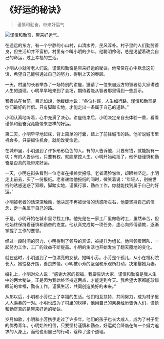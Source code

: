# 《好运的秘诀》
> 谨慎和勤奋，带来好运气


![谨慎和勤奋，带来好运气。](/images/f67ce5ab499648cbad795184adebe3f8.jpg)

在遥远的东方，有一个宁静的小山村，山清水秀，民风淳朴。村子里的人们勤劳善良，但生活却并不富裕。村里有个叫小明的少年，他聪明伶俐，总是渴望着改变自己的命运，过上幸福的生活。

小明从小就听老人们说，谨慎和勤奋是带来好运的秘诀。他常常在心中默念这句话，希望自己能够通过自己的努力，得到上天的眷顾。

一天，村里的长者举办了一场特别的讲座，邀请了一位来自远方的智者给大家讲述人生的道理。小明早早地来到了会场，期待着能从智者那里得到一些启示。

智者站在台前，目光如炬，他缓缓地说：“各位村民，人生如行路，谨慎和勤奋是你们最好的伴侣。只有脚踏实地，才能走出一条属于自己的道路。”

小明认真地听着，心中充满了决心。讲座结束后，小明决定亲自去体验一番，看看谨慎和勤奋究竟能带来怎样的好运。

第二天，小明早早地起床，背上简单的行囊，踏上了前往城市的路。他听说城市里机会多，只要抓住机会，就能改变命运。

在城市里，小明遇到了许多形形色色的人。有的人告诉他，只要有钱，就能拥有一切；有的人告诉他，只要有权，就能掌控人生。小明开始动摇了，他怀疑谨慎和勤奋是否真的能带来好运。

一天，小明在街头看到一位老者在摆摊卖报纸。老者满脸皱纹，却眼神坚定。小明走上前去，买了一份报纸。老者递给他报纸的同时，微笑着说：“年轻人，别被世俗的诱惑迷惑了双眼，脚踏实地，谨慎行事，勤奋工作，你就能找到属于自己的好运。”

小明被老者的话深深触动，他决定不再被世俗的诱惑所左右，他要坚持自己的信念，走一条属于自己的路。

于是，小明开始在城市里寻找工作。他先是在一家工厂里做临时工，虽然辛苦，但他始终保持着谨慎和勤奋的态度。他认真完成每一项任务，虚心向师傅请教，逐渐掌握了工作的要领。

经过一段时间的努力，小明得到了领导的赏识，被提升为组长。他带领着团队，一起努力工作，工厂的效益不断提高。小明的生活也开始发生了翻天覆地的变化。

就在这时，小明遇到了一位漂亮的女孩，她叫小芳。小芳是个孤儿，从小在福利院长大。她性格开朗，善良热情。小明被小芳的坚强和乐观所打动，决定娶她为妻。

婚礼上，小明对众人说：“感谢大家的祝福，我要告诉大家，谨慎和勤奋是我人生中的两大秘诀。正是因为我始终坚持这两点，才能走到今天。我希望大家都能珍惜眼前的幸福，勤奋工作，谨慎生活，共同创造美好的未来。”

从那以后，小明和小芳过上了幸福的生活。他们相互扶持，共同努力，成为村子里人人羡慕的一对。小明也成为了村里的榜样，他用自己的亲身经历告诉人们，谨慎和勤奋真的是带来好运的秘诀。

岁月如歌，小明和小芳携手走过了许多年。他们的孩子也长大成人，成为了村子里的优秀青年。小明始终相信，只要坚持谨慎和勤奋，好运就会降临在每一个努力追求的人身上。而他也用自己的行动，诠释了这个道理。
